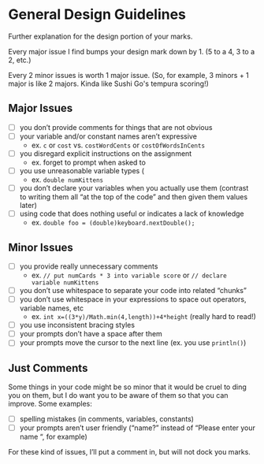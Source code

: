 # General Design Guidelines

Further explanation for the design portion of your marks.  

Every major issue I find bumps your design mark down by 1. (5 to a 4, 3 to a 2, etc.)  

Every 2 minor issues is worth 1 major issue. (So, for example, 3 minors + 1 major is like 2 majors. Kinda like Sushi Go's tempura scoring!)

## Major Issues

- [ ] you don’t provide comments for things that are not obvious 
- [ ] your variable and/or constant names aren’t expressive
    - ex. `c` or `cost` vs. `costWordCents` or `costOfWordsInCents`
- [ ] you disregard explicit instructions on the assignment
    - ex. forget to prompt when asked to
- [ ] you use unreasonable variable types (
    - ex. `double numKittens`
- [ ] you don’t declare your variables when you actually use them (contrast to writing them all “at the top of the code” and then given them values later)
- [ ] using code that does nothing useful or indicates a lack of knowledge
    - ex. `double foo = (double)keyboard.nextDouble();`

## Minor Issues

- [ ] you provide really unnecessary comments
    - ex. `// put numCards * 3 into variable score` or `// declare variable numKittens`
- [ ] you don’t use whitespace to separate your code into related “chunks”
- [ ] you don’t use whitespace in your expressions to space out operators, variable names, etc
    - ex. `int x=((3*y)/Math.min(4,length))+4*height` (really hard to read!)
- [ ] you use inconsistent bracing styles
- [ ] your prompts don’t have a space after them
- [ ] your prompts move the cursor to the next line (ex. you use `println()`)

## Just Comments

Some things in your code might be so minor that it would be cruel to ding you on them, but I do want you to be aware of them so that you can improve. Some examples:
- [ ] spelling mistakes (in comments, variables, constants)
- [ ] your prompts aren’t user friendly (“name?” instead of “Please enter your name “, for example)

For these kind of issues, I’ll put a comment in, but will not dock you marks.
